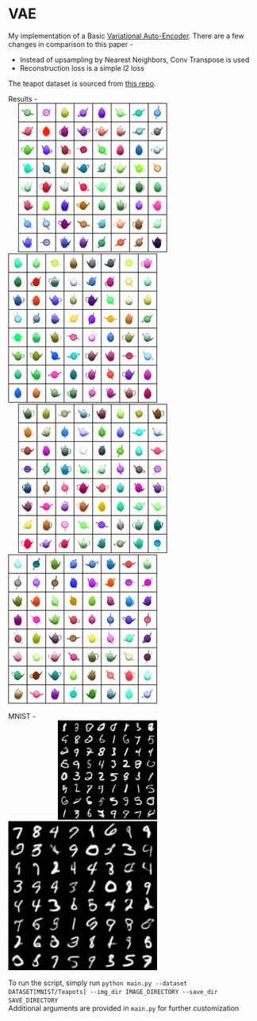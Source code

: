 # VAE
My implementation of a Basic [Variational Auto-Encoder](https://arxiv.org/abs/1312.6114). There are a few changes in comparison to this paper - 
 - Instead of upsampling by Nearest Neighbors, Conv Transpose is used
 - Reconstruction loss is a simple l2 loss

The teapot dataset is sourced from [this repo](https://github.com/cianeastwood/qedr).   

Results - <br>
<img src="/docs/1_sample_1999.png" width="300" hspace="20" /> <img src="/docs/2_sample_99.png" width="300"/> <br>
<img src="/docs/2_sample_199.png" width="300" hspace="20" /> <img src="/docs/2_sample_299.png" width="300"/> <br>

MNIST - <br>
<img src="/docs/6_sample_199.png" width="200" hspace="100" /> <img src="/docs/6_sample_299.png" width="300"/> <br>

To run the script, simply run `python main.py --dataset DATASET[MNIST/Teapots] --img_dir IMAGE_DIRECTORY --save_dir SAVE_DIRECTORY` <br>
Additional arguments are provided in `main.py` for further customization

